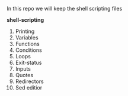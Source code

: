 In this repo we will keep the shell scripting files

****shell-scripting****

1. Printing
2. Variables
3. Functions
4. Conditions
5. Loops
6. Exit-status
7. Inputs
8. Quotes
9. Redirectors
10. Sed editior

##